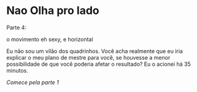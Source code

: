 # Nao Olha pro lado

Parte 4:

o movimento eh sexy, e horizontal

Eu não sou um vilão dos quadrinhos. Você acha realmente que eu iria explicar o meu plano de mestre para você, se houvesse a menor possibilidade de que você poderia afetar o resultado? Eu o acionei há 35 minutos.

*Comece pela parte 1*
